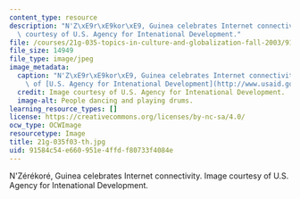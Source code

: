 ```yaml
---
content_type: resource
description: "N'Z\xE9r\xE9kor\xE9, Guinea celebrates Internet connectivity. Image\
  \ courtesy of U.S. Agency for Intenational Development."
file: /courses/21g-035-topics-in-culture-and-globalization-fall-2003/91584c54e660951e4ffdf80733f4084e_21g-035f03-th.jpg
file_size: 14949
file_type: image/jpeg
image_metadata:
  caption: "N'Z\xE9r\xE9kor\xE9, Guinea celebrates Internet connectivity. (Image courtesy\
    \ of [U.S. Agency for Intenational Development](http://www.usaid.gov).)"
  credit: Image courtesy of U.S. Agency for Intenational Development.
  image-alt: People dancing and playing drums.
learning_resource_types: []
license: https://creativecommons.org/licenses/by-nc-sa/4.0/
ocw_type: OCWImage
resourcetype: Image
title: 21g-035f03-th.jpg
uid: 91584c54-e660-951e-4ffd-f80733f4084e
---
```

N'Zérékoré, Guinea celebrates Internet connectivity. Image courtesy of U.S. Agency for Intenational Development.